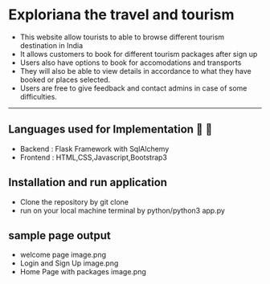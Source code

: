 # Exploriana the travel and tourism

* This website allow tourists to able to browse different tourism destination in India 
* It allows customers to book for different tourism packages after sign up 
* Users also have options to book for accomodations and transports
* They will also be able to view details in accordance to what they have booked or places selected.
* Users are free to give feedback and contact admins in case of some difficulties.
---
## Languages used for Implementation  :scroll: :wrench:
  * Backend : Flask Framework with SqlAlchemy
  * Frontend : HTML,CSS,Javascript,Bootstrap3
## Installation and run application 
* Clone the repository by git clone 
* run on your local machine terminal by python/python3 app.py
  
## sample page output 
* welcome page
image.png
* Login and Sign Up
image.png
* Home Page with packages
image.png


